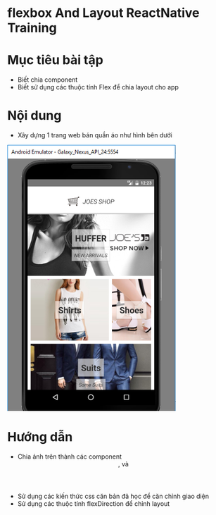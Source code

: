 # flexbox And Layout ReactNative Training

# Mục tiêu bài tập
- Biết chia component
- Biết sử dụng các thuộc tính Flex để chia layout cho app

# Nội dung
- Xây dựng 1 trang web bán quần áo như hình bên dưới

![web_fashion](https://github.com/anhtbok92/flexboxAndLayoutReactNativeTraining/blob/master/flexBox.PNG)

# Hướng dẫn
- Chia ảnh trên thành các component <Header />, <Banner /> và <ContentContainer />
- Sử dụng các kiến thức css căn bản đã học để căn chỉnh giao diện
- Sử dụng các thuộc tính flexDirection để chỉnh layout
